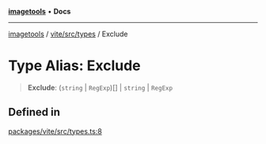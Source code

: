[**imagetools**](../../../../README.md) • **Docs**

***

[imagetools](../../../../modules.md) / [vite/src/types](../README.md) / Exclude

# Type Alias: Exclude

> **Exclude**: (`string` \| `RegExp`)[] \| `string` \| `RegExp`

## Defined in

[packages/vite/src/types.ts:8](https://github.com/JonasKruckenberg/imagetools/blob/b6421598cd4879d5c28755c1d558f8b5955cc5a1/packages/vite/src/types.ts#L8)
